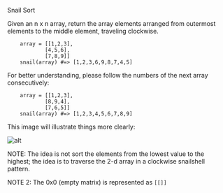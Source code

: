 Snail Sort

Given an n x n array, return the array elements arranged from outermost elements to the middle element, traveling clockwise.

        array = [[1,2,3],
                [4,5,6],
                [7,8,9]]
        snail(array) #=> [1,2,3,6,9,8,7,4,5]

For better understanding, please follow the numbers of the next array consecutively:

        array = [[1,2,3],
                [8,9,4],
                [7,6,5]]
        snail(array) #=> [1,2,3,4,5,6,7,8,9]

This image will illustrate things more clearly:

![alt](http://www.haan.lu/files/2513/8347/2456/snail.png)

NOTE: The idea is not sort the elements from the lowest value to the highest; the idea is to traverse the 2-d array in a clockwise snailshell pattern.

NOTE 2: The 0x0 (empty matrix) is represented as `[[]]`